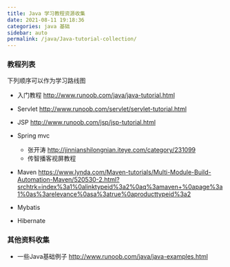 ```yaml
---
title: Java 学习教程资源收集
date: 2021-08-11 19:18:36
categories: java 基础
sidebar: auto
permalink: /java/Java-tutorial-collection/
---
```


### 教程列表

下列顺序可以作为学习路线图

- 入门教程 http://www.runoob.com/java/java-tutorial.html
- Servlet http://www.runoob.com/servlet/servlet-tutorial.html
- JSP http://www.runoob.com/jsp/jsp-tutorial.html
- Spring mvc
    - 张开涛 http://jinnianshilongnian.iteye.com/category/231099
    - 传智播客视屏教程
- Maven https://www.lynda.com/Maven-tutorials/Multi-Module-Build-Automation-Maven/520530-2.html?srchtrk=index%3a1%0alinktypeid%3a2%0aq%3amaven+%0apage%3a1%0as%3arelevance%0asa%3atrue%0aproducttypeid%3a2

- Mybatis
- Hibernate

### 其他资料收集

- 一些Java基础例子 http://www.runoob.com/java/java-examples.html


